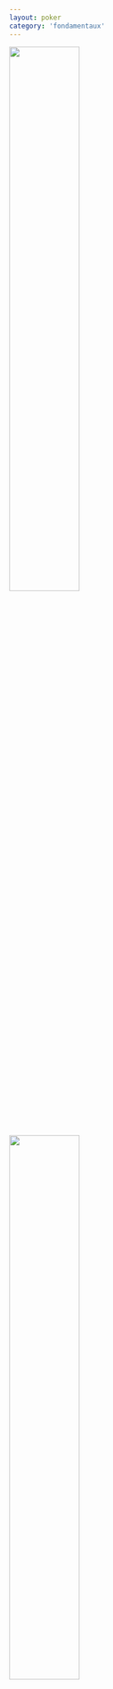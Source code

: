 ```yaml
---
layout: poker
category: 'fondamentaux'
---
```


<div class="flex content-between">
  <img width="50%" height="50%" src="https://i.imgur.com/Kl95nUT.png">
  <img width="50%" height="50%" src="https://i.imgur.com/cBGVBkP.png">
</div>

<img src="https://i.imgur.com/2yMlLgn.png">
